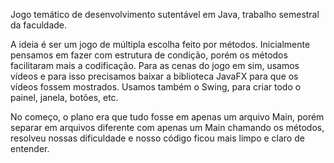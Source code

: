Jogo temático de desenvolvimento sutentável em Java, trabalho semestral da faculdade. 

A ideia é ser um jogo de múltipla escolha feito por métodos. Inicialmente pensamos em fazer com estrutura de condição, porém os métodos facilitaram mais a codificação.
Para as cenas do jogo em sim, usamos vídeos e para isso precisamos baixar a biblioteca JavaFX para que os vídeos fossem mostrados. Usamos também o Swing, para criar todo o painel, janela, botões, etc.

No começo, o plano era que tudo fosse em apenas um arquivo Main, porém separar em arquivos diferente com apenas um Main chamando os métodos, resolveu nossas dificuldade e nosso código ficou mais limpo e claro de entender.

